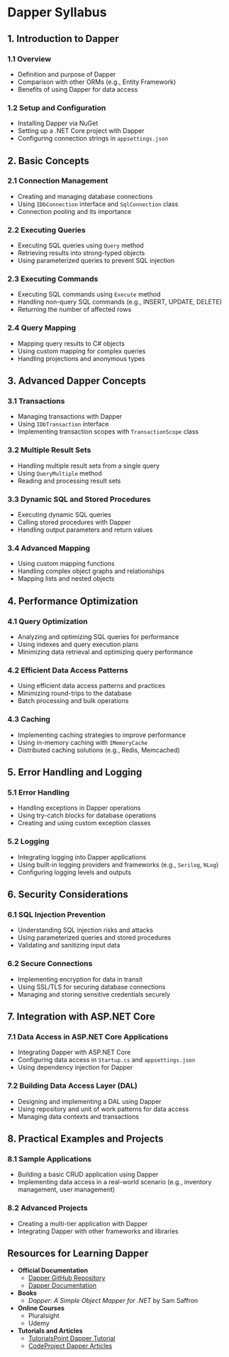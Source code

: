 # Dapper Syllabus

## 1. Introduction to Dapper
### 1.1 Overview
- Definition and purpose of Dapper
- Comparison with other ORMs (e.g., Entity Framework)
- Benefits of using Dapper for data access

### 1.2 Setup and Configuration
- Installing Dapper via NuGet
- Setting up a .NET Core project with Dapper
- Configuring connection strings in `appsettings.json`

## 2. Basic Concepts
### 2.1 Connection Management
- Creating and managing database connections
- Using `IDbConnection` interface and `SqlConnection` class
- Connection pooling and its importance

### 2.2 Executing Queries
- Executing SQL queries using `Query` method
- Retrieving results into strong-typed objects
- Using parameterized queries to prevent SQL injection

### 2.3 Executing Commands
- Executing SQL commands using `Execute` method
- Handling non-query SQL commands (e.g., INSERT, UPDATE, DELETE)
- Returning the number of affected rows

### 2.4 Query Mapping
- Mapping query results to C# objects
- Using custom mapping for complex queries
- Handling projections and anonymous types

## 3. Advanced Dapper Concepts
### 3.1 Transactions
- Managing transactions with Dapper
- Using `IDbTransaction` interface
- Implementing transaction scopes with `TransactionScope` class

### 3.2 Multiple Result Sets
- Handling multiple result sets from a single query
- Using `QueryMultiple` method
- Reading and processing result sets

### 3.3 Dynamic SQL and Stored Procedures
- Executing dynamic SQL queries
- Calling stored procedures with Dapper
- Handling output parameters and return values

### 3.4 Advanced Mapping
- Using custom mapping functions
- Handling complex object graphs and relationships
- Mapping lists and nested objects

## 4. Performance Optimization
### 4.1 Query Optimization
- Analyzing and optimizing SQL queries for performance
- Using indexes and query execution plans
- Minimizing data retrieval and optimizing query performance

### 4.2 Efficient Data Access Patterns
- Using efficient data access patterns and practices
- Minimizing round-trips to the database
- Batch processing and bulk operations

### 4.3 Caching
- Implementing caching strategies to improve performance
- Using in-memory caching with `IMemoryCache`
- Distributed caching solutions (e.g., Redis, Memcached)

## 5. Error Handling and Logging
### 5.1 Error Handling
- Handling exceptions in Dapper operations
- Using try-catch blocks for database operations
- Creating and using custom exception classes

### 5.2 Logging
- Integrating logging into Dapper applications
- Using built-in logging providers and frameworks (e.g., `Serilog`, `NLog`)
- Configuring logging levels and outputs

## 6. Security Considerations
### 6.1 SQL Injection Prevention
- Understanding SQL injection risks and attacks
- Using parameterized queries and stored procedures
- Validating and sanitizing input data

### 6.2 Secure Connections
- Implementing encryption for data in transit
- Using SSL/TLS for securing database connections
- Managing and storing sensitive credentials securely

## 7. Integration with ASP.NET Core
### 7.1 Data Access in ASP.NET Core Applications
- Integrating Dapper with ASP.NET Core
- Configuring data access in `Startup.cs` and `appsettings.json`
- Using dependency injection for Dapper

### 7.2 Building Data Access Layer (DAL)
- Designing and implementing a DAL using Dapper
- Using repository and unit of work patterns for data access
- Managing data contexts and transactions

## 8. Practical Examples and Projects
### 8.1 Sample Applications
- Building a basic CRUD application using Dapper
- Implementing data access in a real-world scenario (e.g., inventory management, user management)

### 8.2 Advanced Projects
- Creating a multi-tier application with Dapper
- Integrating Dapper with other frameworks and libraries

## Resources for Learning Dapper
- **Official Documentation**
  - [Dapper GitHub Repository](https://github.com/StackExchange/Dapper)
  - [Dapper Documentation](https://dapper-tutorial.net/)
- **Books**
  - *Dapper: A Simple Object Mapper for .NET* by Sam Saffron
- **Online Courses**
  - Pluralsight
  - Udemy
- **Tutorials and Articles**
  - [TutorialsPoint Dapper Tutorial](https://www.tutorialspoint.com/dapper/index.htm)
  - [CodeProject Dapper Articles](https://www.codeproject.com/Articles/1245/Dapper)


